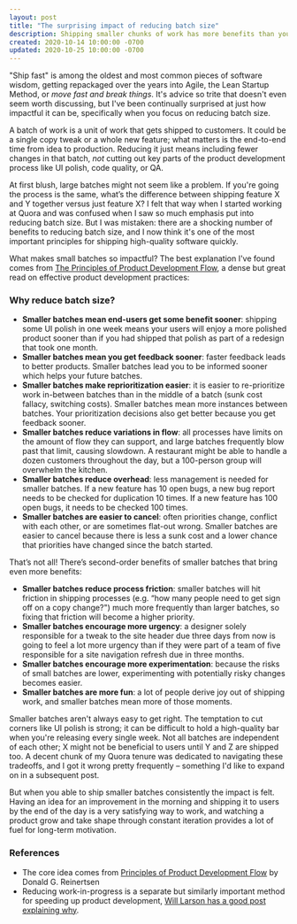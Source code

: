 ```yaml
---
layout: post
title: "The surprising impact of reducing batch size"
description: Shipping smaller chunks of work has more benefits than you probably realize.
created: 2020-10-14 10:00:00 -0700
updated: 2020-10-25 10:00:00 -0700
---
```


"Ship fast" is among the oldest and most common pieces of software wisdom, getting repackaged over the years into Agile, the Lean Startup Method, or _move fast and break things_. It's advice so trite that doesn't even seem worth discussing, but I've been continually surprised at just how impactful it can be, specifically when you focus on reducing batch size.

A batch of work is a unit of work that gets shipped to customers. It could be a single copy tweak or a whole new feature; what matters is the end-to-end time from idea to production. Reducing it just means including fewer changes in that batch, _not_ cutting out key parts of the product development process like UI polish, code quality, or QA. 

At first blush, large batches might not seem like a problem. If you're going the process is the same, what’s the difference between shipping feature X and Y together versus just feature X? I felt that way when I started working at Quora and was confused when I saw so much emphasis put into reducing batch size. But I was mistaken: there are a shocking number of benefits to reducing batch size, and I now think it's one of the most important principles for shipping high-quality software quickly. 

What makes small batches so impactful? The best explanation I've found comes from [The Principles of Product Development Flow](https://www.amazon.com/Principles-Product-Development-Flow-Generation/dp/1935401009), a dense but great read on effective product development practices:

<!--break-->

### Why reduce batch size?
- **Smaller batches mean end-users get some benefit sooner**: shipping some UI polish in one week means your users will enjoy a more polished product sooner than if you had shipped that polish as part of a redesign that took one month.
- **Smaller batches mean you get feedback sooner**: faster feedback leads to better products. Smaller batches lead you to be informed sooner which helps your future batches.
- **Smaller batches make reprioritization easier**: it is easier to re-prioritize work in-between batches than in the middle of a batch (sunk cost fallacy, switching costs). Smaller batches mean more instances between batches. Your prioritization decisions also get better because you get feedback sooner.
- **Smaller batches reduce variations in flow**: all processes have limits on the amount of flow they can support, and large batches frequently blow past that limit, causing slowdown. A restaurant might be able to handle a dozen customers throughout the day, but a 100-person group will overwhelm the kitchen.
- **Smaller batches reduce overhead**: less management is needed for smaller batches. If a new feature has 10 open bugs, a new bug report needs to be checked for duplication 10 times. If a new feature has 100 open bugs, it needs to be checked 100 times.
- **Smaller batches are easier to cancel**: often priorities change, conflict with each other, or are sometimes flat-out wrong. Smaller batches are easier to cancel because there is less a sunk cost and a lower chance that priorities have changed since the batch started.

That’s not all! There’s second-order benefits of smaller batches that bring even more benefits:
- **Smaller batches reduce process friction**: smaller batches will hit friction in shipping processes (e.g. “how many people need to get sign off on a copy change?") much more frequently than larger batches, so fixing that friction will become a higher priority. 
- **Smaller batches encourage more urgency**: a designer solely responsible for a tweak to the site header due three days from now is going to feel a lot more urgency than if they were part of a team of five responsible for a site navigation refresh due in three months.
- **Smaller batches encourage more experimentation**: because the risks of small batches are lower, experimenting with potentially risky changes becomes easier.
- **Smaller batches are more fun**: a lot of people derive joy out of shipping work, and smaller batches mean more of those moments.

Smaller batches aren't always easy to get right. The temptation to cut corners like UI polish is strong; it can be difficult to hold a high-quality bar when you're releasing every single week. Not all batches are independent of each other; X might not be beneficial to users until Y and Z are shipped too. A decent chunk of my Quora tenure was dedicated to navigating these tradeoffs, and I got it wrong pretty frequently – something I'd like to expand on in a subsequent post. 

But when you able to ship smaller batches consistently the impact is felt. Having an idea for an improvement in the morning and shipping it to users by the end of the day is a very satisfying way to work, and watching a product grow and take shape through constant iteration provides a lot of fuel for long-term motivation.


### References
  - The core idea comes from [Principles of Product Development Flow](https://www.amazon.com/Principles-Product-Development-Flow-Generation/dp/1935401009) by Donald G. Reinertsen
  - Reducing work-in-progress is a separate but similarly important method for speeding up product development, [Will Larson has a good post explaining why](https://lethain.com/limiting-wip/).
